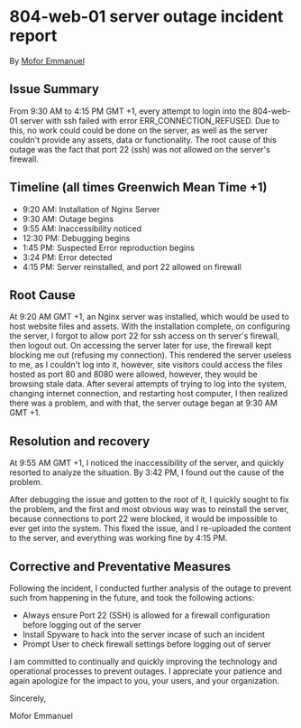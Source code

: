 # 804-web-01 server outage incident report

By [Mofor Emmanuel](https://github.com/moforemmanuel)

## Issue Summary

From 9:30 AM to 4:15 PM GMT +1, every attempt to login into the 804-web-01 server with ssh failed with error ERR_CONNECTION_REFUSED. Due to this, no work could could be done on the server, as well as the server couldn't provide any assets, data or functionality. The root cause of this outage was the fact that port 22 (ssh) was not allowed on the server's firewall.

## Timeline (all times Greenwich Mean Time +1)

- 9:20 AM: Installation of Nginx Server
- 9:30 AM: Outage begins
- 9:55 AM: Inaccessibility noticed
- 12:30 PM: Debugging begins
- 1:45 PM: Suspected Error reproduction begins
- 3:24 PM: Error detected
- 4:15 PM: Server reinstalled, and port 22 allowed on firewall

## Root Cause

At 9:20 AM GMT +1, an Nginx server was installed, which would be used to host website files and assets.
With the installation complete, on configuring the server, I forgot to allow port 22 for ssh access on th server's firewall, then logout out.
On accessing the server later for use, the firewall kept blocking me out (refusing my connection). This rendered the server useless to me, as I couldn't log into it, however, site visitors could access the files hosted as port 80 and 8080 were allowed, however, they would be browsing stale data.
After several attempts of trying to log into the system, changing internet connection, and restarting host computer, I then realized there was a problem, and with that, the server outage began at 9:30 AM GMT +1.

## Resolution and recovery

At 9:55 AM GMT +1, I noticed the inaccessibility of the server, and quickly resorted to analyze the situation. By 3:42 PM, I found out the cause of the problem.

After debugging the issue and gotten to the root of it, I quickly sought to fix the problem, and the first and most obvious way was to reinstall the server, because connections to port 22 were blocked, it would be impossible to ever get into the system. This fixed the issue, and I re-uploaded the content to the server, and everything was working fine by 4:15 PM.

## Corrective and Preventative Measures

Following the incident, I conducted further analysis of the outage to prevent such from happening in the future, and took the following actions:

- Always ensure Port 22 (SSH) is allowed for a firewall configuration before logging out of the server
- Install Spyware to hack into the server incase of such an incident
- Prompt User to check firewall settings before logging out of server

I am committed to continually and quickly improving the technology and operational processes to prevent outages. I appreciate your patience and again apologize for the impact to you, your users, and your organization.

Sincerely,

Mofor Emmanuel
